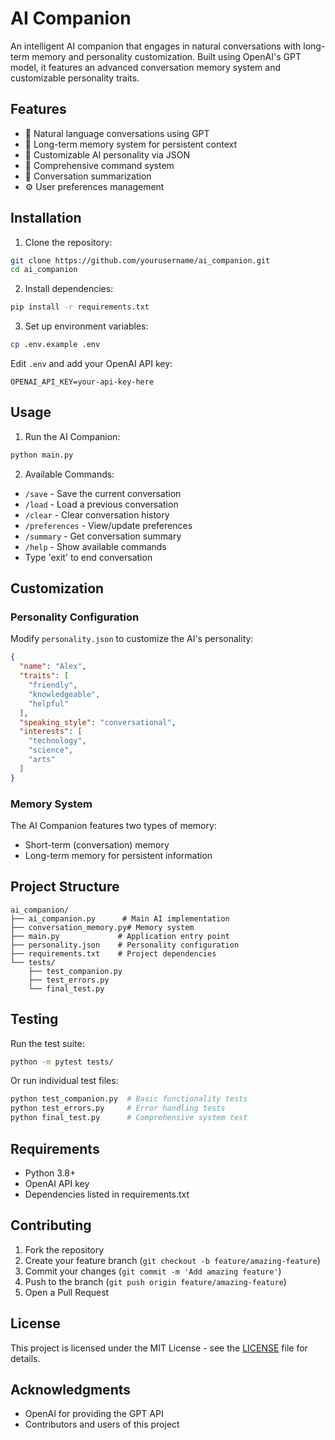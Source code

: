 # AI Companion

An intelligent AI companion that engages in natural conversations with long-term memory and personality customization. Built using OpenAI's GPT model, it features an advanced conversation memory system and customizable personality traits.

## Features

- 🤖 Natural language conversations using GPT
- 🧠 Long-term memory system for persistent context
- 👤 Customizable AI personality via JSON
- 💬 Comprehensive command system
- 📝 Conversation summarization
- ⚙️ User preferences management

## Installation

1. Clone the repository:
```bash
git clone https://github.com/yourusername/ai_companion.git
cd ai_companion
```

2. Install dependencies:
```bash
pip install -r requirements.txt
```

3. Set up environment variables:
```bash
cp .env.example .env
```
Edit `.env` and add your OpenAI API key:
```
OPENAI_API_KEY=your-api-key-here
```

## Usage

1. Run the AI Companion:
```bash
python main.py
```

2. Available Commands:
- `/save` - Save the current conversation
- `/load` - Load a previous conversation
- `/clear` - Clear conversation history
- `/preferences` - View/update preferences
- `/summary` - Get conversation summary
- `/help` - Show available commands
- Type 'exit' to end conversation

## Customization

### Personality Configuration
Modify `personality.json` to customize the AI's personality:
```json
{
  "name": "Alex",
  "traits": [
    "friendly",
    "knowledgeable",
    "helpful"
  ],
  "speaking_style": "conversational",
  "interests": [
    "technology",
    "science",
    "arts"
  ]
}
```

### Memory System
The AI Companion features two types of memory:
- Short-term (conversation) memory
- Long-term memory for persistent information

## Project Structure

```
ai_companion/
├── ai_companion.py      # Main AI implementation
├── conversation_memory.py# Memory system
├── main.py             # Application entry point
├── personality.json    # Personality configuration
├── requirements.txt    # Project dependencies
└── tests/
    ├── test_companion.py
    ├── test_errors.py
    └── final_test.py
```

## Testing

Run the test suite:
```bash
python -m pytest tests/
```

Or run individual test files:
```bash
python test_companion.py  # Basic functionality tests
python test_errors.py     # Error handling tests
python final_test.py      # Comprehensive system test
```

## Requirements

- Python 3.8+
- OpenAI API key
- Dependencies listed in requirements.txt

## Contributing

1. Fork the repository
2. Create your feature branch (`git checkout -b feature/amazing-feature`)
3. Commit your changes (`git commit -m 'Add amazing feature'`)
4. Push to the branch (`git push origin feature/amazing-feature`)
5. Open a Pull Request

## License

This project is licensed under the MIT License - see the [LICENSE](LICENSE) file for details.

## Acknowledgments

- OpenAI for providing the GPT API
- Contributors and users of this project
